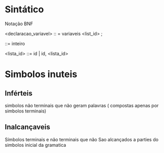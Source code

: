 # Sintático

Notação BNF

<declaracao_variavel> :: = variaveis <tipo> <list_id> ;

<tipo> ::= inteiro

<lista_id> ::= id | id, <lista_id>


# Simbolos inuteis

## Inférteis
simbolos não terminais que não geram palavras ( compostas apenas por simbolos terminais)

## Inalcançaveis
Símbolos terminais e não terminais que não Sao alcançados a parties do simbolos inicial da gramatica
